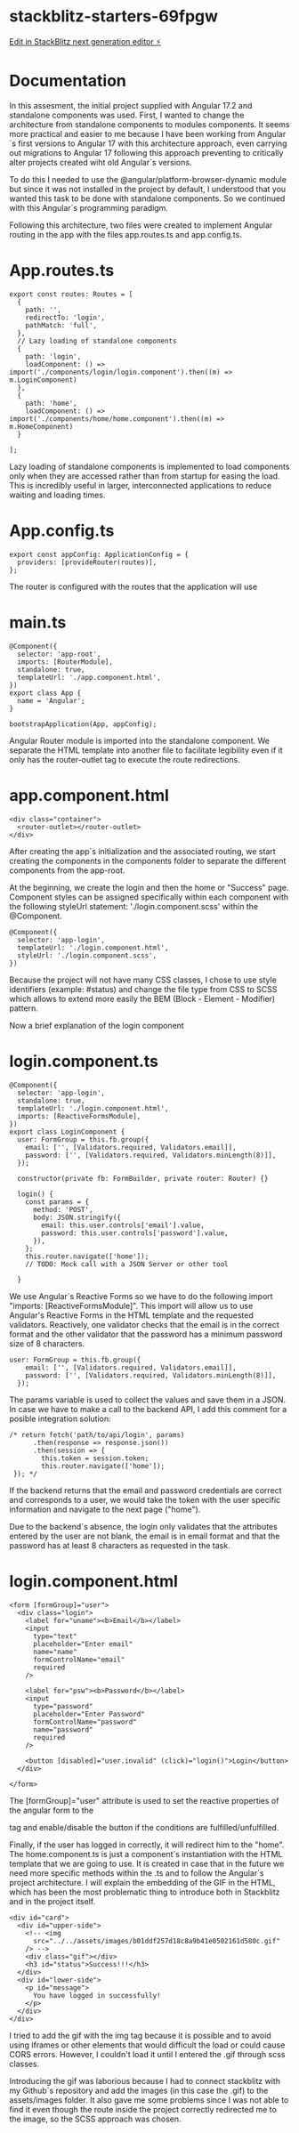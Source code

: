 # stackblitz-starters-69fpgw

[Edit in StackBlitz next generation editor ⚡️](https://stackblitz.com/~/github.com/hecsan11/stackblitz-starters-69fpgw)

# Documentation

In this assesment, the initial project supplied with Angular 17.2 and standalone components was used. First, I wanted to change the architecture from standalone components to modules components. It seems more practical and easier to me because I have been working from Angular´s first versions to Angular 17 with this architecture approach, even carrying out migrations to Angular 17 following this approach preventing to critically alter projects created wiht old Angular´s versions.

To do this I needed to use the @angular/platform-browser-dynamic module but since it was not installed in the project by default, I understood that you wanted this task to be done with standalone components. So we continued with this Angular´s programming paradigm.

Following this architecture, two files were created to implement Angular routing in the app with the files app.routes.ts and app.config.ts.

# App.routes.ts

```code
export const routes: Routes = [
  {
    path: '',
    redirectTo: 'login',
    pathMatch: 'full',
  },
  // Lazy loading of standalone components
  {
    path: 'login',
    loadComponent: () => import('./components/login/login.component').then((m) => m.LoginComponent)
  },
  {
    path: 'home',
    loadComponent: () => import('./components/home/home.component').then((m) => m.HomeComponent)
  }
  
];
```

Lazy loading of standalone components is implemented to load components only when they are accessed rather than from startup for easing the load. This is incredibly useful in larger, interconnected applications to reduce waiting and loading times.

# App.config.ts

```code
export const appConfig: ApplicationConfig = {
  providers: [provideRouter(routes)],
};
```

The router is configured with the routes that the application will use

# main.ts

```code
@Component({
  selector: 'app-root',
  imports: [RouterModule],
  standalone: true,
  templateUrl: './app.component.html',
})
export class App {
  name = 'Angular';
}

bootstrapApplication(App, appConfig);
```

Angular Router module is imported into the standalone component. We separate the HTML template into another file to facilitate legibility even if it only has the router-outlet tag to execute the route redirections.

# app.component.html

```code
<div class="container">
  <router-outlet></router-outlet>
</div>
```

After creating the app´s initialization and the associated routing, we start creating the components in the components folder to separate the different components from the app-root.

At the beginning, we create the login and then the home or "Success" page. Component styles can be assigned specifically within each component with the following styleUrl statement: './login.component.scss' within the @Component.

```code
@Component({
  selector: 'app-login',
  templateUrl: './login.component.html',
  styleUrl: './login.component.scss',
})
```

Because the project will not have many CSS classes, I chose to use style identifiers (example: #status) and change the file type from CSS to SCSS which allows to extend more easily the BEM (Block - Element - Modifier) pattern.

Now a brief explanation of the login component

# login.component.ts

```code
@Component({
  selector: 'app-login',
  standalone: true,
  templateUrl: './login.component.html',
  imports: [ReactiveFormsModule],
})
export class LoginComponent {
  user: FormGroup = this.fb.group({
    email: ['', [Validators.required, Validators.email]],
    password: ['', [Validators.required, Validators.minLength(8)]],
  });

  constructor(private fb: FormBuilder, private router: Router) {}

  login() {
    const params = {
      method: 'POST',
      body: JSON.stringify({
        email: this.user.controls['email'].value,
        password: this.user.controls['password'].value,
      }),
    };
    this.router.navigate(['home']);
    // TODO: Mock call with a JSON Server or other tool
   
  }
```

We use Angular´s Reactive Forms so we have to do the following import "imports: [ReactiveFormsModule]". This import will allow us to use Angular's Reactive Forms in the HTML template and the requested validators. Reactively, one validator checks that the email is in the correct format and the other validator that the password has a minimum password size of 8 characters.

```code
user: FormGroup = this.fb.group({
    email: ['', [Validators.required, Validators.email]],
    password: ['', [Validators.required, Validators.minLength(8)]],
  });
```

The params variable is used to collect the values ​​and save them in a JSON. In case we have to make a call to the backend API, I add this comment for a posible integration solution:

```code
/* return fetch('path/to/api/login', params)
      .then(response => response.json())
      .then(session => {
        this.token = session.token;
        this.router.navigate(['home']);
 }); */
``` 

If the backend returns that the email and password credentials are correct and corresponds to a user, we would take the token with the user specific information and navigate to the next page ("home").

Due to the backend´s absence, the login only validates that the attributes entered by the user are not blank, the email is in email format and that the password has at least 8 characters as requested in the task.

# login.component.html

```code
<form [formGroup]="user">
  <div class="login">
    <label for="uname"><b>Email</b></label>
    <input
      type="text"
      placeholder="Enter email"
      name="name"
      formControlName="email"
      required
    />

    <label for="psw"><b>Password</b></label>
    <input
      type="password"
      placeholder="Enter Password"
      formControlName="password"
      name="password"
      required
    />

    <button [disabled]="user.invalid" (click)="login()">Login</button>
  </div>

</form>
```

The [formGroup]="user" attribute is used to set the reactive properties of the angular form to the <form> tag and enable/disable the button if the conditions are fulfilled/unfulfilled.

Finally, if the user has logged in correctly, it will redirect him to the "home". The home.component.ts is just a component´s instantiation with the HTML template that we are going to use. It is created in case that in the future we need more specific methods within the .ts and to follow the 
Angular´s project architecture. I will explain the embedding of the GIF in the HTML, which has been the most problematic thing to introduce both in Stackblitz and in the project itself.

```code
<div id="card">
  <div id="upper-side">
    <!-- <img
      src="../../assets/images/b01ddf257d18c8a9b41e0502161d580c.gif"
    /> -->
    <div class="gif"></div>
    <h3 id="status">Success!!!</h3>
  </div>
  <div id="lower-side">
    <p id="message">
      You have logged in successfully!
    </p>
  </div>
</div>
```

I tried to add the gif with the img tag because it is possible and to avoid using iframes or other elements that would difficult the load or could cause CORS errors. However, I couldn't load it until I entered the .gif through scss classes.

Introducing the gif was laborious because I had to connect stackblitz with my Github´s repository and add the images (in this case the .gif) to the assets/images folder. It also gave me some problems since I was not able to find it even though the route inside the project correctly redirected me to the image, so the SCSS approach was chosen.




